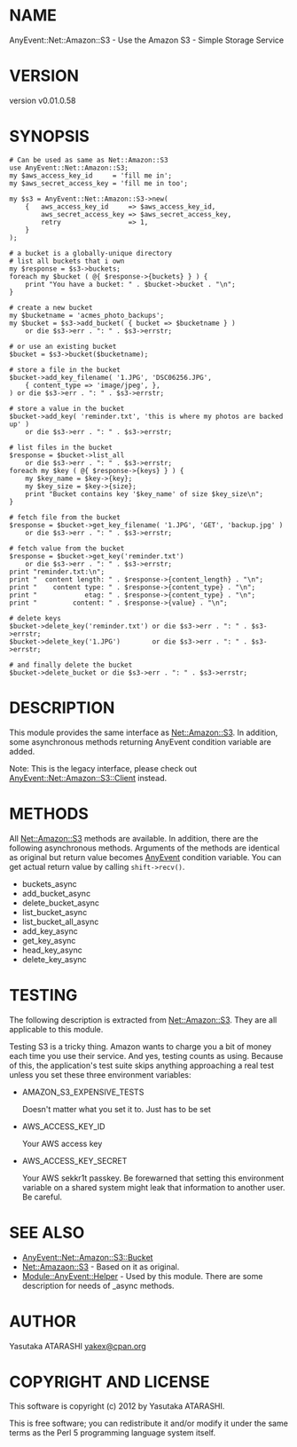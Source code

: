 # NAME

AnyEvent::Net::Amazon::S3 - Use the Amazon S3 - Simple Storage Service

# VERSION

version v0.01.0.58

# SYNOPSIS

    # Can be used as same as Net::Amazon::S3
    use AnyEvent::Net::Amazon::S3;
    my $aws_access_key_id     = 'fill me in';
    my $aws_secret_access_key = 'fill me in too';

    my $s3 = AnyEvent::Net::Amazon::S3->new(
        {   aws_access_key_id     => $aws_access_key_id,
            aws_secret_access_key => $aws_secret_access_key,
            retry                 => 1,
        }
    );

    # a bucket is a globally-unique directory
    # list all buckets that i own
    my $response = $s3->buckets;
    foreach my $bucket ( @{ $response->{buckets} } ) {
        print "You have a bucket: " . $bucket->bucket . "\n";
    }

    # create a new bucket
    my $bucketname = 'acmes_photo_backups';
    my $bucket = $s3->add_bucket( { bucket => $bucketname } )
        or die $s3->err . ": " . $s3->errstr;

    # or use an existing bucket
    $bucket = $s3->bucket($bucketname);

    # store a file in the bucket
    $bucket->add_key_filename( '1.JPG', 'DSC06256.JPG',
        { content_type => 'image/jpeg', },
    ) or die $s3->err . ": " . $s3->errstr;

    # store a value in the bucket
    $bucket->add_key( 'reminder.txt', 'this is where my photos are backed up' )
        or die $s3->err . ": " . $s3->errstr;

    # list files in the bucket
    $response = $bucket->list_all
        or die $s3->err . ": " . $s3->errstr;
    foreach my $key ( @{ $response->{keys} } ) {
        my $key_name = $key->{key};
        my $key_size = $key->{size};
        print "Bucket contains key '$key_name' of size $key_size\n";
    }

    # fetch file from the bucket
    $response = $bucket->get_key_filename( '1.JPG', 'GET', 'backup.jpg' )
        or die $s3->err . ": " . $s3->errstr;

    # fetch value from the bucket
    $response = $bucket->get_key('reminder.txt')
        or die $s3->err . ": " . $s3->errstr;
    print "reminder.txt:\n";
    print "  content length: " . $response->{content_length} . "\n";
    print "    content type: " . $response->{content_type} . "\n";
    print "            etag: " . $response->{content_type} . "\n";
    print "         content: " . $response->{value} . "\n";

    # delete keys
    $bucket->delete_key('reminder.txt') or die $s3->err . ": " . $s3->errstr;
    $bucket->delete_key('1.JPG')        or die $s3->err . ": " . $s3->errstr;

    # and finally delete the bucket
    $bucket->delete_bucket or die $s3->err . ": " . $s3->errstr;

# DESCRIPTION

This module provides the same interface as [Net::Amazon::S3](http://search.cpan.org/perldoc?Net::Amazon::S3).
In addition, some asynchronous methods returning AnyEvent condition variable are added.

Note: This is the legacy interface, please check out
[AnyEvent::Net::Amazon::S3::Client](http://search.cpan.org/perldoc?AnyEvent::Net::Amazon::S3::Client) instead.

# METHODS

All [Net::Amazon::S3](http://search.cpan.org/perldoc?Net::Amazon::S3) methods are available.
In addition, there are the following asynchronous methods.
Arguments of the methods are identical as original but return value becomes [AnyEvent](http://search.cpan.org/perldoc?AnyEvent) condition variable.
You can get actual return value by calling `shift->recv()`.

- buckets\_async
- add\_bucket\_async
- delete\_bucket\_async
- list\_bucket\_async
- list\_bucket\_all\_async
- add\_key\_async
- get\_key\_async
- head\_key\_async
- delete\_key\_async

# TESTING

The following description is extracted from [Net::Amazon::S3](http://search.cpan.org/perldoc?Net::Amazon::S3).
They are all applicable to this module.

Testing S3 is a tricky thing. Amazon wants to charge you a bit of
money each time you use their service. And yes, testing counts as using.
Because of this, the application's test suite skips anything approaching
a real test unless you set these three environment variables:

- AMAZON\_S3\_EXPENSIVE\_TESTS

    Doesn't matter what you set it to. Just has to be set

- AWS\_ACCESS\_KEY\_ID

    Your AWS access key

- AWS\_ACCESS\_KEY\_SECRET

    Your AWS sekkr1t passkey. Be forewarned that setting this environment variable
    on a shared system might leak that information to another user. Be careful.

# SEE ALSO

- [AnyEvent::Net::Amazon::S3::Bucket](http://search.cpan.org/perldoc?AnyEvent::Net::Amazon::S3::Bucket)
- [Net::Amazaon::S3](http://search.cpan.org/perldoc?Net::Amazaon::S3) - Based on it as original.
- [Module::AnyEvent::Helper](http://search.cpan.org/perldoc?Module::AnyEvent::Helper) - Used by this module. There are some description for needs of \_async methods.

# AUTHOR

Yasutaka ATARASHI <yakex@cpan.org>

# COPYRIGHT AND LICENSE

This software is copyright (c) 2012 by Yasutaka ATARASHI.

This is free software; you can redistribute it and/or modify it under
the same terms as the Perl 5 programming language system itself.
